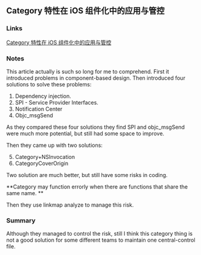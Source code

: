 ## Category 特性在 iOS 组件化中的应用与管控

### Links

[Category 特性在 iOS 组件化中的应用与管控](https://tech.meituan.com/2018/11/08/ios-category-module-communicate.html)

### Notes

This article actually is such so long for me to comprehend. First it introduced problems in component-based design. Then introduced four solutions to solve these problems:

1. Dependency injection.
2. SPI - Service Provider Interfaces.
3. Notification Center
4. Objc_msgSend

As they compared these four solutions they find SPI and objc_msgSend were much more potential, but still had some space to improve. 

Then they came up with two solutions:

5.  Category+NSInvocation
6. CategoryCoverOrigin

Two solution are much better, but still have some risks in coding. 

**Category may function errorly when there are functions that share the same name. **

 Then they use linkmap analyze to manage this risk. 

### Summary

Although they managed to control the risk, still I think this category thing is not a good solution for some different teams to maintain one central-control file.